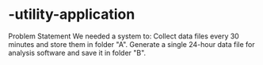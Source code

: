 # -utility-application
Problem Statement We needed a system to:  Collect data files every 30 minutes and store them in folder "A". Generate a single 24-hour data file for analysis software and save it in folder "B".

